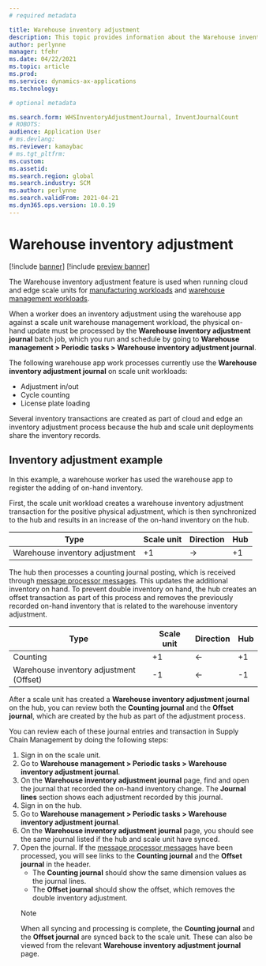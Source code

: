```yaml
---
# required metadata

title: Warehouse inventory adjustment
description: This topic provides information about the Warehouse inventory adjustment journal and processing when you are using scale units.
author: perlynne
manager: tfehr
ms.date: 04/22/2021
ms.topic: article
ms.prod: 
ms.service: dynamics-ax-applications
ms.technology: 

# optional metadata

ms.search.form: WHSInventoryAdjustmentJournal, InventJournalCount   
# ROBOTS: 
audience: Application User
# ms.devlang: 
ms.reviewer: kamaybac
# ms.tgt_pltfrm: 
ms.custom: 
ms.assetid:
ms.search.region: global
ms.search.industry: SCM
ms.author: perlynne
ms.search.validFrom: 2021-04-21
ms.dyn365.ops.version: 10.0.19
---
```


# Warehouse inventory adjustment

[!include [banner](../includes/banner.md)]
[!include [preview banner](../includes/preview-banner.md)]

The Warehouse inventory adjustment feature is used when running cloud and edge scale units for [manufacturing workloads](cloud-edge-workload-manufacturing.md) and [warehouse management workloads](cloud-edge-workload-warehousing.md).

When a worker does an inventory adjustment using the warehouse app against a scale unit warehouse management workload, the physical on-hand update must be processed by the **Warehouse inventory adjustment journal** batch job, which you run and schedule by going to **Warehouse management > Periodic tasks > Warehouse inventory adjustment journal**.

The following warehouse app work processes currently use the **Warehouse inventory adjustment journal** on scale unit workloads:

- Adjustment in/out
- Cycle counting
- License plate loading

Several inventory transactions are created as part of cloud and edge an inventory adjustment process because the hub and scale unit deployments share the inventory records.

## Inventory adjustment example

In this example, a warehouse worker has used the warehouse app to register the adding of on-hand inventory.

First, the scale unit workload creates a warehouse inventory adjustment transaction for the positive physical adjustment, which is then synchronized to the hub and results in an increase of the on-hand inventory on the hub.

| Type                                    | Scale unit | Direction | Hub |
|-----------------------------------------|------------|-----------|-----|
| Warehouse inventory adjustment          | +1         | ->        | +1  |

The hub then processes a counting journal posting, which is received through [message processor messages](cloud-edge-message-processor-messages.md). This updates the additional inventory on hand. To prevent double inventory on hand, the hub creates an offset transaction as part of this process and removes the previously recorded on-hand inventory that is related to the warehouse inventory adjustment.

| Type                                    | Scale unit | Direction | Hub |
|-----------------------------------------|------------|-----------|-----|
| Counting                                | +1         | <-        | +1  |
| Warehouse inventory adjustment (Offset) | -1         | <-        | -1  |

After a scale unit has created a **Warehouse inventory adjustment journal** on the hub, you can review both the **Counting journal** and the **Offset journal**, which are created by the hub as part of the adjustment process.

You can review each of these journal entries and transaction in Supply Chain Management by doing the following steps:

1. Sign in on the scale unit.
1. Go to **Warehouse management \> Periodic tasks \> Warehouse inventory adjustment journal**.
1. On the **Warehouse inventory adjustment journal** page, find and open the journal that recorded the on-hand inventory change. The **Journal lines** section shows each adjustment recorded by this journal.
1. Sign in on the hub.
1. Go to **Warehouse management \> Periodic tasks \> Warehouse inventory adjustment journal**.
1. On the **Warehouse inventory adjustment journal** page, you should see the same journal listed if the hub and scale unit have synced.
1. Open the journal. If the [message processor messages](cloud-edge-message-processor-messages.md) have been processed, you will see links to the **Counting journal** and the **Offset journal** in the header.
    - The **Counting journal** should show the same dimension values as the journal lines.
    - The **Offset journal** should show the offset, which removes the double inventory adjustment.
    > [!NOTE]
    > When all syncing and processing is complete, the **Counting journal** and the **Offset journal** are synced back to the scale unit. These can also be viewed from the relevant **Warehouse inventory adjustment journal** page.
